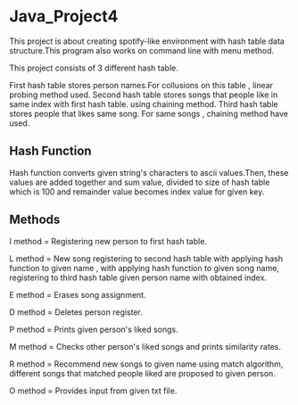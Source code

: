 # Java_Project4
This project is about creating spotify-like environment with hash table data structure.This program also works on command line with menu method.

This project consists of 3 different hash table.

First hash table stores person names.For collusions on this table , linear probing method used.
Second hash table stores songs that people like in same index with first hash table. using chaining method.
Third hash table stores people that likes same song. For same songs , chaining method have used.

## Hash Function

Hash function converts given string's characters to ascii values.Then, these values are added together and sum value, divided to size of hash table which is 100 and remainder value becomes index value for given key.


## Methods
I method = Registering new person to first  hash table.

L method = New song registering to second hash table with applying hash function to given name , with applying hash function to given song name,  registering to third hash table given person name with obtained index.

E method = Erases song assignment.

D method = Deletes person register.

P method = Prints given person's liked songs.

M method = Checks other person's liked songs and prints similarity rates.

R method = Recommend new songs to given name using match algorithm, different songs that matched people liked are proposed to given person.

O method = Provides input from given txt file.
